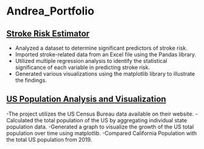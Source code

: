# Andrea_Portfolio
## [Stroke Risk Estimator](https://github.com/anmon6/stroke_proj)
- Analyzed a dataset to determine significant predictors of stroke risk.
- Imported stroke-related data from an Excel file using the Pandas library.
- Utilized multiple regression analysis to identify the statistical significance of each variable in predicting stroke risk.
- Generated various visualizations using the matplotlib library to illustrate the findings.

## [US Population Analysis and Visualization](https://github.com/anmon6/uspop_proj)
-The project utilizes the US Census Bureau data available on their website.
-Calculated the total population of the US by aggregating individual state population data.
-Generated a graph to visualize the growth of the US total population over time using matplotlib.
-Compared California Population with the total US population from 2019.
